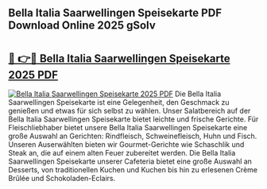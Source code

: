 ## Bella Italia Saarwellingen Speisekarte PDF Download Online 2025 gSoIv

# <h2><a href="http://gc8plg.nevu.top/?p=Bella+Italia+Saarwellingen+Speisekarte">🔗 👉🔴 Bella Italia Saarwellingen Speisekarte 2025 PDF</a></h2>

[![Bella Italia Saarwellingen Speisekarte 2025 PDF](https://i.imgur.com/dBaPXMq.png)](http://gc8plg.nevu.top/?p=Bella+Italia+Saarwellingen+Speisekarte)
Die Bella Italia Saarwellingen Speisekarte ist eine Gelegenheit, den Geschmack zu genießen und etwas für sich selbst zu wählen. Unser Salatbereich auf der Bella Italia Saarwellingen Speisekarte bietet leichte und frische Gerichte. Für Fleischliebhaber bietet unsere Bella Italia Saarwellingen Speisekarte eine große Auswahl an Gerichten: Rindfleisch, Schweinefleisch, Huhn und Fisch. Unseren Auserwählten bieten wir Gourmet-Gerichte wie Schaschlik und Steak an, die auf einem alten Feuer zubereitet werden. Die Bella Italia Saarwellingen Speisekarte unserer Cafeteria bietet eine große Auswahl an Desserts, von traditionellen Kuchen und Kuchen bis hin zu erlesenen Crème Brûlée und Schokoladen-Eclairs.
